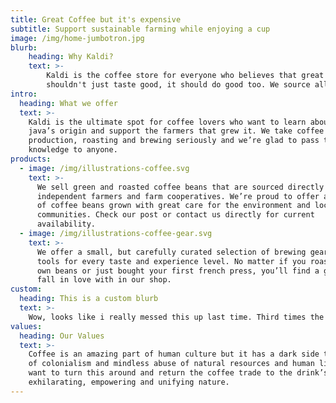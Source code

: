 ```yaml
---
title: Great Coffee but it's expensive
subtitle: Support sustainable farming while enjoying a cup
image: /img/home-jumbotron.jpg
blurb:
    heading: Why Kaldi?
    text: >-
        Kaldi is the coffee store for everyone who believes that great coffee
        shouldn't just taste good, it should do good too. We source all of our beans directly from small scale sustainable farmers and make sure part of the profits are reinvested in their communities.
intro:
  heading: What we offer
  text: >-
    Kaldi is the ultimate spot for coffee lovers who want to learn about their
    java’s origin and support the farmers that grew it. We take coffee
    production, roasting and brewing seriously and we’re glad to pass that
    knowledge to anyone.
products:
  - image: /img/illustrations-coffee.svg
    text: >-
      We sell green and roasted coffee beans that are sourced directly from
      independent farmers and farm cooperatives. We’re proud to offer a variety
      of coffee beans grown with great care for the environment and local
      communities. Check our post or contact us directly for current
      availability.
  - image: /img/illustrations-coffee-gear.svg
    text: >-
      We offer a small, but carefully curated selection of brewing gear and
      tools for every taste and experience level. No matter if you roast your
      own beans or just bought your first french press, you’ll find a gadget to
      fall in love with in our shop.
custom:
  heading: This is a custom blurb
  text: >-
    Wow, looks like i really messed this up last time. Third times the charm i guess...
values:
  heading: Our Values
  text: >-
    Coffee is an amazing part of human culture but it has a dark side too – one
    of colonialism and mindless abuse of natural resources and human lives. We
    want to turn this around and return the coffee trade to the drink’s
    exhilarating, empowering and unifying nature.
---
```


